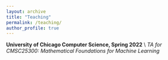 ```yaml
---
layout: archive
title: "Teaching"
permalink: /teaching/
author_profile: true
---
```



**University of Chicago Computer Science, Spring 2022** \\
*TA for CMSC25300: Mathematical Foundations for Machine Learning*

<!-- > This course is an introduction to key mathematical concepts at the heart of machine learning. The focus is on matrix methods and statistical models and features real-world applications ranging from classification and clustering to denoising and recommender systems. Mathematical topics covered include linear equations, regression, regularization, the singular value decomposition, iterative optimization algorithms, and probabilistic models. Machine learning topics include the LASSO, support vector machines, kernel methods, clustering, dictionary learning, neural networks, and deep learning. Students are expected to have taken a course in calculus and have exposure to numerical computing (e.g. Matlab, Python, Julia, or R). Knowledge of linear algebra and statistics is not assumed. -->

